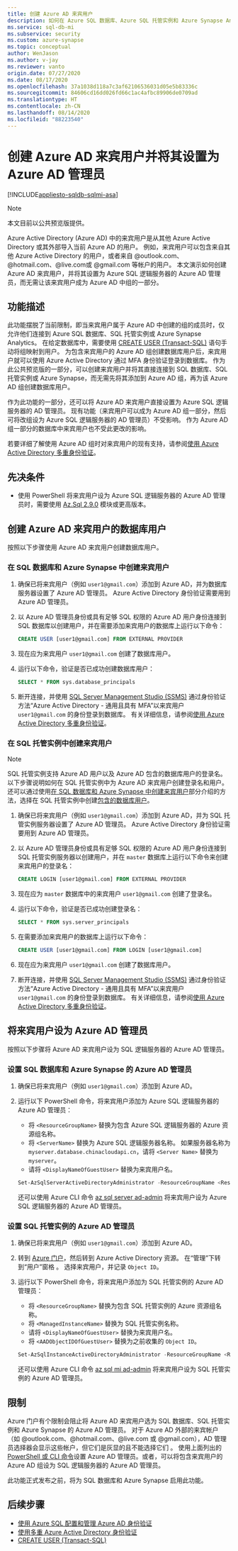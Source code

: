 ```yaml
---
title: 创建 Azure AD 来宾用户
description: 如何在 Azure SQL 数据库、Azure SQL 托管实例和 Azure Synapse Analytics 中创建 Azure AD 来宾用户并将其设置为 Azure AD 管理员，而无需使用 Azure AD 组
ms.service: sql-db-mi
ms.subservice: security
ms.custom: azure-synapse
ms.topic: conceptual
author: WenJason
ms.author: v-jay
ms.reviewer: vanto
origin.date: 07/27/2020
ms.date: 08/17/2020
ms.openlocfilehash: 37a1038d118a7c3af62106536031d05e5b83336c
ms.sourcegitcommit: 84606cd16dd026fd66c1ac4afbc89906de0709ad
ms.translationtype: HT
ms.contentlocale: zh-CN
ms.lasthandoff: 08/14/2020
ms.locfileid: "88223540"
---
```

# <a name="create-azure-ad-guest-users-and-set-as-an-azure-ad-admin"></a>创建 Azure AD 来宾用户并将其设置为 Azure AD 管理员

[!INCLUDE[appliesto-sqldb-sqlmi-asa](../includes/appliesto-sqldb-sqlmi-asa.md)]

> [!NOTE]
> 本文目前以公共预览版提供。

Azure Active Directory (Azure AD) 中的来宾用户是从其他 Azure Active Directory 或其外部导入当前 Azure AD 的用户。    例如，来宾用户可以包含来自其他 Azure Active Directory 的用户，或者来自 \@outlook.com、\@hotmail.com、\@live.com或 \@gmail.com 等帐户的用户。 本文演示如何创建 Azure AD 来宾用户，并将其设置为 Azure SQL 逻辑服务器的 Azure AD 管理员，而无需让该来宾用户成为 Azure AD 中组的一部分。

## <a name="feature-description"></a>功能描述

此功能摆脱了当前限制，即当来宾用户属于 Azure AD 中创建的组的成员时，仅允许他们连接到 Azure SQL 数据库、SQL 托管实例或 Azure Synapse Analytics。 在给定数据库中，需要使用 [CREATE USER (Transact-SQL)](https://docs.microsoft.com/sql/t-sql/statements/create-user-transact-sql) 语句手动将组映射到用户。 为包含来宾用户的 Azure AD 组创建数据库用户后，来宾用户就可以使用 Azure Active Directory 通过 MFA 身份验证登录到数据库。 作为此公共预览版的一部分，可以创建来宾用户并将其直接连接到 SQL 数据库、SQL 托管实例或 Azure Synapse，而无需先将其添加到 Azure AD 组，再为该 Azure AD 组创建数据库用户。

作为此功能的一部分，还可以将 Azure AD 来宾用户直接设置为 Azure SQL 逻辑服务器的 AD 管理员。 现有功能（来宾用户可以成为 Azure AD 组一部分，然后可将改组设为 Azure SQL 逻辑服务器的 AD 管理员）不受影响。 作为 Azure AD 组一部分的数据库中来宾用户也不受此更改的影响。

若要详细了解使用 Azure AD 组时对来宾用户的现有支持，请参阅[使用 Azure Active Directory 多重身份验证](authentication-mfa-ssms-overview.md)。

## <a name="prerequisite"></a>先决条件

- 使用 PowerShell 将来宾用户设为 Azure SQL 逻辑服务器的 Azure AD 管理员时，需要使用 [Az.Sql 2.9.0](https://www.powershellgallery.com/packages/Az.Sql/2.9.0) 模块或更高版本。

## <a name="create-database-user-for-azure-ad-guest-user"></a>创建 Azure AD 来宾用户的数据库用户 

按照以下步骤使用 Azure AD 来宾用户创建数据库用户。

### <a name="create-guest-user-in-sql-database-and-azure-synapse"></a>在 SQL 数据库和 Azure Synapse 中创建来宾用户

1. 确保已将来宾用户（例如 `user1@gmail.com`）添加到 Azure AD，并为数据库服务器设置了 Azure AD 管理员。 Azure Active Directory 身份验证需要用到 Azure AD 管理员。

1. 以 Azure AD 管理员身份或具有足够 SQL 权限的 Azure AD 用户身份连接到 SQL 数据库以创建用户，并在需要添加来宾用户的数据库上运行以下命令：

    ```sql
    CREATE USER [user1@gmail.com] FROM EXTERNAL PROVIDER
    ```

1. 现在应为来宾用户 `user1@gmail.com` 创建了数据库用户。

1. 运行以下命令，验证是否已成功创建数据库用户：

    ```sql
    SELECT * FROM sys.database_principals
    ```

1. 断开连接，并使用 [SQL Server Management Studio (SSMS)](https://docs.microsoft.com/sql/ssms/download-sql-server-management-studio-ssms) 通过身份验证方法“Azure Active Directory - 通用且具有 MFA”以来宾用户 `user1@gmail.com` 的身份登录到数据库。 有关详细信息，请参阅[使用 Azure Active Directory 多重身份验证](authentication-mfa-ssms-overview.md)。

### <a name="create-guest-user-in-sql-managed-instance"></a>在 SQL 托管实例中创建来宾用户

> [!NOTE]
> SQL 托管实例支持 Azure AD 用户以及 Azure AD 包含的数据库用户的登录名。 以下步骤说明如何在 SQL 托管实例中为 Azure AD 来宾用户创建登录名和用户。 还可以通过使用[在 SQL 数据库和 Azure Synapse 中创建来宾用户](#create-guest-user-in-sql-database-and-azure-synapse)部分介绍的方法，选择在 SQL 托管实例中创建[包含的数据库用户](https://docs.microsoft.com/sql/relational-databases/security/contained-database-users-making-your-database-portable)。

1. 确保已将来宾用户（例如 `user1@gmail.com`）添加到 Azure AD，并为 SQL 托管实例服务器设置了 Azure AD 管理员。 Azure Active Directory 身份验证需要用到 Azure AD 管理员。

1. 以 Azure AD 管理员身份或具有足够 SQL 权限的 Azure AD 用户身份连接到 SQL 托管实例服务器以创建用户，并在 `master` 数据库上运行以下命令来创建来宾用户的登录名：

    ```sql
    CREATE LOGIN [user1@gmail.com] FROM EXTERNAL PROVIDER
    ```

1. 现在应为 `master` 数据库中的来宾用户 `user1@gmail.com` 创建了登录名。

1. 运行以下命令，验证是否已成功创建登录名：

    ```sql
    SELECT * FROM sys.server_principals
    ```

1. 在需要添加来宾用户的数据库上运行以下命令： 

    ```sql
    CREATE USER [user1@gmail.com] FROM LOGIN [user1@gmail.com]
    ```

1. 现在应为来宾用户 `user1@gmail.com` 创建了数据库用户。

1. 断开连接，并使用 [SQL Server Management Studio (SSMS)](https://docs.microsoft.com/sql/ssms/download-sql-server-management-studio-ssms) 通过身份验证方法“Azure Active Directory - 通用且具有 MFA”以来宾用户 `user1@gmail.com` 的身份登录到数据库。 有关详细信息，请参阅[使用 Azure Active Directory 多重身份验证](authentication-mfa-ssms-overview.md)。

## <a name="setting-a-guest-user-as-an-azure-ad-admin"></a>将来宾用户设为 Azure AD 管理员

按照以下步骤将 Azure AD 来宾用户设为 SQL 逻辑服务器的 Azure AD 管理员。

### <a name="set-azure-ad-admin-for-sql-database-and-azure-synapse"></a>设置 SQL 数据库和 Azure Synapse 的 Azure AD 管理员

1. 确保已将来宾用户（例如 `user1@gmail.com`）添加到 Azure AD。

1. 运行以下 PowerShell 命令，将来宾用户添加为 Azure SQL 逻辑服务器的 Azure AD 管理员：

    - 将 `<ResourceGroupName>` 替换为包含 Azure SQL 逻辑服务器的 Azure 资源组名称。
    - 将 `<ServerName>` 替换为 Azure SQL 逻辑服务器名称。 如果服务器名称为 `myserver.database.chinacloudapi.cn`，请将 `<Server Name>` 替换为 `myserver`。
    - 请将 `<DisplayNameOfGuestUser>` 替换为来宾用户名。

    ```powershell
    Set-AzSqlServerActiveDirectoryAdministrator -ResourceGroupName <ResourceGroupName> -ServerName <ServerName> -DisplayName <DisplayNameOfGuestUser>
    ```

    还可以使用 Azure CLI 命令 [az sql server ad-admin](/cli/sql/server/ad-admin) 将来宾用户设为 Azure SQL 逻辑服务器的 Azure AD 管理员。

### <a name="set-azure-ad-admin-for-sql-managed-instance"></a>设置 SQL 托管实例的 Azure AD 管理员

1. 确保已将来宾用户（例如 `user1@gmail.com`）添加到 Azure AD。

1. 转到 [Azure 门户](https://portal.azure.cn)，然后转到 Azure Active Directory 资源。 在“管理”下转到“用户”窗格 。 选择来宾用户，并记录 `Object ID`。 

1. 运行以下 PowerShell 命令，将来宾用户添加为 SQL 托管实例的 Azure AD 管理员：

    - 将 `<ResourceGroupName>` 替换为包含 SQL 托管实例的 Azure 资源组名称。
    - 将 `<ManagedInstanceName>` 替换为 SQL 托管实例名称。
    - 请将 `<DisplayNameOfGuestUser>` 替换为来宾用户名。
    - 将 `<AADObjectIDOfGuestUser>` 替换为之前收集的 `Object ID`。

    ```powershell
    Set-AzSqlInstanceActiveDirectoryAdministrator -ResourceGroupName <ResourceGroupName> -InstanceName "<ManagedInstanceName>" -DisplayName <DisplayNameOfGuestUser> -ObjectId <AADObjectIDOfGuestUser>
    ```

    还可以使用 Azure CLI 命令 [az sql mi ad-admin](/cli/sql/mi/ad-admin) 将来宾用户设为 SQL 托管实例的 Azure AD 管理员。

## <a name="limitations"></a>限制

Azure 门户有个限制会阻止将 Azure AD 来宾用户选为 SQL 数据库、SQL 托管实例和 Azure Synapse 的 Azure AD 管理员。 对于 Azure AD 外部的来宾帐户（如 \@outlook.com、\@hotmail.com、\@live.com 或 \@gmail.com），AD 管理员选择器会显示这些帐户，但它们是灰显的且不能选择它们   。 使用上面列出的 [PowerShell 或 CLI 命令](#setting-a-guest-user-as-an-azure-ad-admin)设置 Azure AD 管理员。或者，可以将包含来宾用户的 Azure AD 组设为 SQL 逻辑服务器的 Azure AD 管理员。

此功能正式发布之前，将为 SQL 数据库和 Azure Synapse 启用此功能。

## <a name="next-steps"></a>后续步骤

- [使用 Azure SQL 配置和管理 Azure AD 身份验证](authentication-aad-configure.md)
- [使用多重 Azure Active Directory 身份验证](authentication-mfa-ssms-overview.md)
- [CREATE USER (Transact-SQL)](https://docs.microsoft.com/sql/t-sql/statements/create-user-transact-sql)
